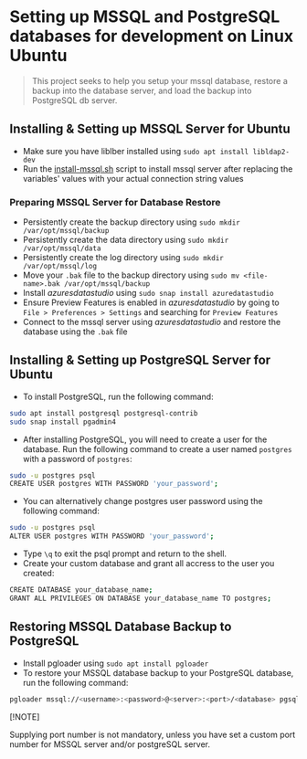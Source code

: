 # Setting up MSSQL and PostgreSQL databases for development on Linux Ubuntu

> This project seeks to help you setup your mssql database,
> restore a backup into the database server, and load the 
> backup into PostgreSQL db server.


## Installing & Setting up MSSQL Server for Ubuntu

- Make sure you have liblber installed using `sudo apt install libldap2-dev`
- Run the [install-mssql.sh](https://github.com/Microsoft/sql-server-samples/blob/master/samples/scripts/install-mssql.sh) script to install mssql server after replacing the variables' values with your actual connection string values


### Preparing MSSQL Server for Database Restore

- Persistently create the backup directory using `sudo mkdir /var/opt/mssql/backup`
- Persistently create the data directory using `sudo mkdir /var/opt/mssql/data`
- Persistently create the log directory using `sudo mkdir /var/opt/mssql/log`
- Move your `.bak` file to the backup directory using `sudo mv <file-name>.bak /var/opt/mssql/backup`
- Install *azuresdatastudio* using `sudo snap install azuredatastudio`
- Ensure Preview Features is enabled in *azuresdatastudio* by going to `File > Preferences > Settings` and searching for `Preview Features`
- Connect to the mssql server using *azuresdatastudio* and restore the database using the `.bak` file



## Installing & Setting up PostgreSQL Server for Ubuntu
- To install PostgreSQL, run the following command:
```bash
sudo apt install postgresql postgresql-contrib
sudo snap install pgadmin4
```
- After installing PostgreSQL, you will need to create a user for the database. Run the following command to create a user named `postgres` with a password of `postgres`:
```bash
sudo -u postgres psql
CREATE USER postgres WITH PASSWORD 'your_password';
```
- You can alternatively change postgres user password using the following command:
```bash
sudo -u postgres psql
ALTER USER postgres WITH PASSWORD 'your_password';
```
- Type `\q` to exit the psql prompt and return to the shell.
- Create your custom database and grant all accress to the user you created:
```bash
CREATE DATABASE your_database_name;
GRANT ALL PRIVILEGES ON DATABASE your_database_name TO postgres;
```


## Restoring MSSQL Database Backup to PostgreSQL
- Install pgloader using `sudo apt install pgloader`
- To restore your MSSQL database backup to your PostgreSQL database, run the following command:
```bash
pgloader mssql://<username>:<password>@<server>:<port>/<database> pgsql://<username>:<password>@<server>:<port>/<database>
```

[!NOTE]

Supplying port number is not  mandatory, unless you have set a custom port number for MSSQL server and/or postgreSQL server.
